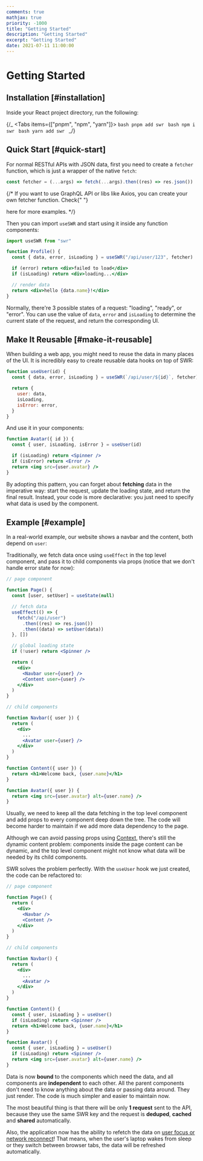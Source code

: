 ```yaml
---
comments: true
mathjax: true
priority: -1000
title: "Getting Started"
description: "Getting Started"
excerpt: "Getting Started"
date: 2021-07-11 11:00:00
---
```


# Getting Started

## Installation [#installation]

Inside your React project directory, run the following:

{/_ <Tabs items={["pnpm", "npm", "yarn"]}>
<Tab>`bash pnpm add swr `</Tab>
<Tab>`bash npm i swr `</Tab>
<Tab>`bash yarn add swr `</Tab>
</Tabs> _/}

## Quick Start [#quick-start]

For normal RESTful APIs with JSON data, first you need to create a `fetcher` function, which is just a wrapper of the native `fetch`:

```jsx
const fetcher = (...args) => fetch(...args).then((res) => res.json())
```

{/\* <Callout emoji="💡">
If you want to use GraphQL API or libs like Axios, you can create your own fetcher function. Check{" "}

  <Link href="/docs/data-fetching">here</Link> for more examples.
</Callout> */}

Then you can import `useSWR` and start using it inside any function components:

```jsx
import useSWR from "swr"

function Profile() {
  const { data, error, isLoading } = useSWR("/api/user/123", fetcher)

  if (error) return <div>failed to load</div>
  if (isLoading) return <div>loading...</div>

  // render data
  return <div>hello {data.name}!</div>
}
```

Normally, there're 3 possible states of a request: "loading", "ready", or "error". You can use the value of `data`, `error` and `isLoading` to
determine the current state of the request, and return the corresponding UI.

## Make It Reusable [#make-it-reusable]

When building a web app, you might need to reuse the data in many places of the UI. It is incredibly easy to create reusable data hooks
on top of SWR:

```jsx
function useUser(id) {
  const { data, error, isLoading } = useSWR(`/api/user/${id}`, fetcher)

  return {
    user: data,
    isLoading,
    isError: error,
  }
}
```

And use it in your components:

```jsx
function Avatar({ id }) {
  const { user, isLoading, isError } = useUser(id)

  if (isLoading) return <Spinner />
  if (isError) return <Error />
  return <img src={user.avatar} />
}
```

By adopting this pattern, you can forget about **fetching** data in the imperative way: start the request, update the loading state, and return the final result.
Instead, your code is more declarative: you just need to specify what data is used by the component.

## Example [#example]

In a real-world example, our website shows a navbar and the content, both depend on `user`:

Traditionally, we fetch data once using `useEffect` in the top level component, and pass it to child components via props (notice that we don't handle error state for now):

```jsx {7-11,17,18,27}
// page component

function Page() {
  const [user, setUser] = useState(null)

  // fetch data
  useEffect(() => {
    fetch("/api/user")
      .then((res) => res.json())
      .then((data) => setUser(data))
  }, [])

  // global loading state
  if (!user) return <Spinner />

  return (
    <div>
      <Navbar user={user} />
      <Content user={user} />
    </div>
  )
}

// child components

function Navbar({ user }) {
  return (
    <div>
      ...
      <Avatar user={user} />
    </div>
  )
}

function Content({ user }) {
  return <h1>Welcome back, {user.name}</h1>
}

function Avatar({ user }) {
  return <img src={user.avatar} alt={user.name} />
}
```

Usually, we need to keep all the data fetching in the top level component and add props to every component deep down the tree.
The code will become harder to maintain if we add more data dependency to the page.

Although we can avoid passing props using [Context](https://reactjs.org/docs/context.html), there's still the dynamic content problem:
components inside the page content can be dynamic, and the top level component might not know what data will be needed by its child components.

SWR solves the problem perfectly. With the `useUser` hook we just created, the code can be refactored to:

```jsx {20,26}
// page component

function Page() {
  return (
    <div>
      <Navbar />
      <Content />
    </div>
  )
}

// child components

function Navbar() {
  return (
    <div>
      ...
      <Avatar />
    </div>
  )
}

function Content() {
  const { user, isLoading } = useUser()
  if (isLoading) return <Spinner />
  return <h1>Welcome back, {user.name}</h1>
}

function Avatar() {
  const { user, isLoading } = useUser()
  if (isLoading) return <Spinner />
  return <img src={user.avatar} alt={user.name} />
}
```

Data is now **bound** to the components which need the data, and all components are **independent** to each other.
All the parent components don't need to know anything about the data or passing data around. They just render.
The code is much simpler and easier to maintain now.

The most beautiful thing is that there will be only **1 request** sent to the API, because they use the same SWR key and
the request is **deduped**, **cached** and **shared** automatically.

Also, the application now has the ability to refetch the data on [user focus or network reconnect](/docs/revalidation)!
That means, when the user's laptop wakes from sleep or they switch between browser tabs, the data will be refreshed automatically.
